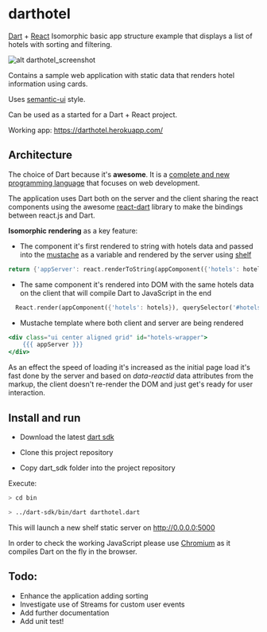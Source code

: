 # darthotel
[Dart](https://www.dartlang.org/) + [React](http://facebook.github.io/react/) Isomorphic basic app structure example that displays a list of hotels with sorting and filtering.

![alt darthotel_screenshot](https://lh3.googleusercontent.com/43i_h0NZgNY74bniK-_PfoCXpTZiiUsV7W3xOKqMQ9w=w900-h660-no)

Contains a sample web application with static data that renders hotel information using cards.

Uses [semantic-ui](http://semantic-ui.com/) style.

Can be used as a started for a Dart + React project.

Working app: https://darthotel.herokuapp.com/

## Architecture
The choice of Dart because it's **awesome**. It is a [complete and new programming language](https://www.dartlang.org/support/faq.html#q-why-dart) that focuses on web development.


The application uses Dart both on the server and the client sharing the react components using the awesome [react-dart](https://github.com/cleandart/react-dart) library to make the bindings between react.js and Dart.

**Isomorphic rendering** as a key feature:

* The component it's first rendered to string with hotels data and passed into the [mustache](https://github.com/xxgreg/mustache) as a variable and rendered by the server using [shelf](https://github.com/dart-lang/shelf)

```dart
return {'appServer': react.renderToString(appComponent({'hotels': hotels}))};
```

* The same component it's rendered into DOM with the same hotels data on the client that will compile Dart to JavaScript in the end

```dart
  React.render(appComponent({'hotels': hotels}), querySelector('#hotels-wrapper'));
```

* Mustache template where both client and server are being rendered

```mustache
<div class="ui center aligned grid" id="hotels-wrapper">
    {{{ appServer }}}
</div>
```

As an effect the speed of loading it's increased as the initial page load it's fast done by the server and based on *data-reactid* data attributes from the markup, the client doesn't re-render the DOM and just get's ready for user interaction.

## Install and run

* Download the latest [dart sdk](https://www.dartlang.org/downloads/)

* Clone this project repository

* Copy dart_sdk folder into the project repository

Execute:
```bash
> cd bin
```

```bash
> ../dart-sdk/bin/dart darthotel.dart
```

This will launch a new shelf static server on http://0.0.0.0:5000

In order to check the working JavaScript please use [Chromium](https://www.chromium.org/Home) as it compiles Dart on the fly in the browser.

## Todo:

* Enhance the application adding sorting
* Investigate use of Streams for custom user events
* Add further documentation
* Add unit test!
